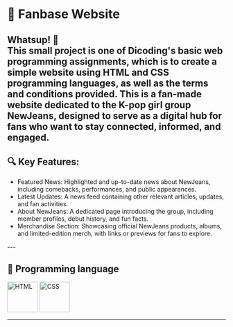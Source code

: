 # 🚀 Fanbase Website

Whatsup! 👋  
This small project is one of **Dicoding**'s basic web programming assignments, which is to create a simple website using HTML and CSS programming languages, as well as the terms and conditions provided.
This is a fan-made website dedicated to the K-pop girl group NewJeans, designed to serve as a digital hub for fans who want to stay connected, informed, and engaged.
---

## 🔍 Key Features:
<ul>
<li>Featured News: Highlighted and up-to-date news about NewJeans, including comebacks, performances, and public appearances.</li>
<li>Latest Updates: A news feed containing other relevant articles, updates, and fan activities.</li>
<li>About NewJeans: A dedicated page introducing the group, including member profiles, debut history, and fun facts.</li>
<li>Merchandise Section: Showcasing official NewJeans products, albums, and limited-edition merch, with links or previews for fans to explore.</li>
</ul>
---

## 🔧 Programming language

<p align="left">
  <img src="https://cdn-icons-png.flaticon.com/512/732/732212.png" alt="HTML" width="70"/>
  <img src="https://cdn-icons-png.flaticon.com/512/732/732190.png" alt="CSS" width="70"/>
</p>

---
